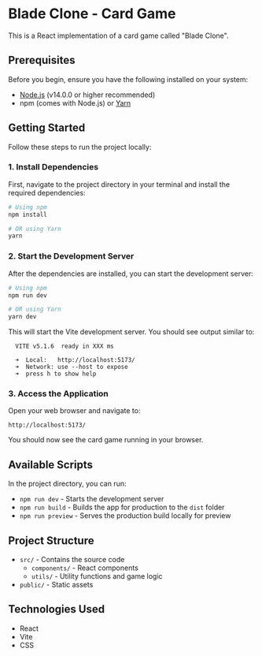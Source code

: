 # Blade Clone - Card Game

This is a React implementation of a card game called "Blade Clone".

## Prerequisites

Before you begin, ensure you have the following installed on your system:
- [Node.js](https://nodejs.org/) (v14.0.0 or higher recommended)
- npm (comes with Node.js) or [Yarn](https://yarnpkg.com/)

## Getting Started

Follow these steps to run the project locally:

### 1. Install Dependencies

First, navigate to the project directory in your terminal and install the required dependencies:

```bash
# Using npm
npm install

# OR using Yarn
yarn
```

### 2. Start the Development Server

After the dependencies are installed, you can start the development server:

```bash
# Using npm
npm run dev

# OR using Yarn
yarn dev
```

This will start the Vite development server. You should see output similar to:

```
  VITE v5.1.6  ready in XXX ms

  ➜  Local:   http://localhost:5173/
  ➜  Network: use --host to expose
  ➜  press h to show help
```

### 3. Access the Application

Open your web browser and navigate to:

```
http://localhost:5173/
```

You should now see the card game running in your browser.

## Available Scripts

In the project directory, you can run:

- `npm run dev` - Starts the development server
- `npm run build` - Builds the app for production to the `dist` folder
- `npm run preview` - Serves the production build locally for preview

## Project Structure

- `src/` - Contains the source code
  - `components/` - React components
  - `utils/` - Utility functions and game logic
- `public/` - Static assets

## Technologies Used

- React
- Vite
- CSS